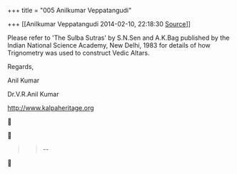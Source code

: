 +++
title = "005 Anilkumar Veppatangudi"

+++
[[Anilkumar Veppatangudi	2014-02-10, 22:18:30 [Source](https://groups.google.com/g/samskrita/c/0cuB0c49Wwc)]]



Please refer to 'The Sulba Sutras' by S.N.Sen and A.K.Bag published by the Indian National Science Academy, New Delhi, 1983 for details of how Trignometry was used to construct Vedic Altars.

Regards,

Anil Kumar

  

Dr.V.R.Anil Kumar

<http://www.kalpaheritage.org>

  

  
  





> 
> > 
> > --  
> > 
> > 



